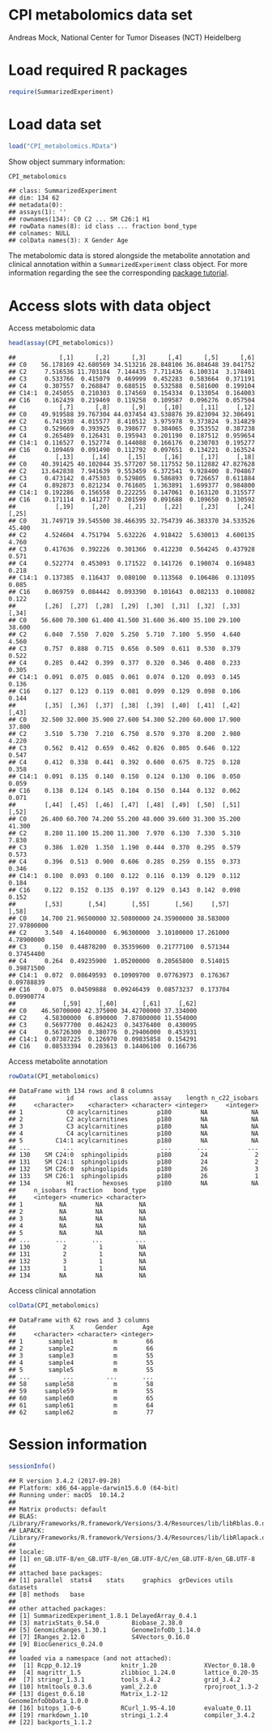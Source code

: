 CPI metabolomics data set
================
Andreas Mock, National Center for Tumor Diseases (NCT) Heidelberg

Load required R packages
========================

``` r
require(SummarizedExperiment)
```

Load data set
=============

``` r
load("CPI_metabolomics.RData")
```

Show object summary information:

``` r
CPI_metabolomics
```

    ## class: SummarizedExperiment 
    ## dim: 134 62 
    ## metadata(0):
    ## assays(1): ''
    ## rownames(134): C0 C2 ... SM C26:1 H1
    ## rowData names(8): id class ... fraction bond_type
    ## colnames: NULL
    ## colData names(3): X Gender Age

The metabolomic data is stored alongside the metabolite annotation and clinical annotation within a `SummarizedExperiment` class object. For more information regarding the see the corresponding [package tutorial](https://bioconductor.org/packages/release/bioc/html/SummarizedExperiment.html).

Access slots with data object
=============================

Access metabolomic data

``` r
head(assay(CPI_metabolomics))
```

    ##            [,1]      [,2]      [,3]      [,4]      [,5]      [,6]
    ## C0    56.178169 42.680569 34.513216 28.848106 36.884648 39.041752
    ## C2     7.516536 11.703184  7.144435  7.711436  6.100314  3.178401
    ## C3     0.533766  0.415079  0.469999  0.452283  0.583664  0.371191
    ## C4     0.307557  0.268847  0.688515  0.532588  0.581600  0.199104
    ## C14:1  0.245055  0.210303  0.174569  0.154334  0.133054  0.164003
    ## C16    0.162439  0.219469  0.119258  0.109587  0.096276  0.057504
    ##            [,7]      [,8]      [,9]     [,10]     [,11]     [,12]
    ## C0    49.919588 39.767304 44.037454 43.538876 39.823094 32.306491
    ## C2     6.741930  4.015577  8.410512  3.975978  9.373824  9.314829
    ## C3     0.529669  0.393925  0.398677  0.384065  0.353552  0.387238
    ## C4     0.265489  0.126431  0.195943  0.201190  0.187512  0.959654
    ## C14:1  0.116527  0.152774  0.144088  0.166176  0.230703  0.195277
    ## C16    0.109469  0.091490  0.112792  0.097651  0.134221  0.163524
    ##           [,13]     [,14]     [,15]     [,16]     [,17]     [,18]
    ## C0    40.391425 40.102044 35.577207 50.117552 50.112882 47.827628
    ## C2    13.642838  7.941639  9.553459  6.372541  9.928400  8.704867
    ## C3     0.473142  0.475303  0.529805  0.586893  0.726657  0.611884
    ## C4     0.892873  0.821234  0.761605  1.363891  1.699377  0.984800
    ## C14:1  0.192286  0.156558  0.222255  0.147061  0.163120  0.315577
    ## C16    0.171114  0.141277  0.201599  0.091688  0.109650  0.130592
    ##           [,19]     [,20]     [,21]     [,22]     [,23]     [,24]  [,25]
    ## C0    31.749719 39.545500 38.466395 32.754739 46.383370 34.533526 45.400
    ## C2     4.524604  4.751794  5.632226  4.918422  5.630013  4.600135  4.760
    ## C3     0.417636  0.392226  0.301366  0.412230  0.564245  0.437928  0.571
    ## C4     0.522774  0.453093  0.171522  0.141726  0.190074  0.169483  0.218
    ## C14:1  0.137385  0.116437  0.080100  0.113568  0.106486  0.131095  0.085
    ## C16    0.069759  0.084442  0.093390  0.101643  0.082133  0.108082  0.122
    ##        [,26]  [,27]  [,28]  [,29]  [,30]  [,31]  [,32]  [,33]  [,34]
    ## C0    56.600 70.300 61.400 41.500 31.600 36.400 35.100 29.100 38.600
    ## C2     6.040  7.550  7.020  5.250  5.710  7.100  5.950  4.640  4.560
    ## C3     0.757  0.888  0.715  0.656  0.509  0.611  0.530  0.379  0.522
    ## C4     0.285  0.442  0.399  0.377  0.320  0.346  0.408  0.233  0.305
    ## C14:1  0.091  0.075  0.085  0.061  0.074  0.120  0.093  0.145  0.136
    ## C16    0.127  0.123  0.119  0.081  0.099  0.129  0.098  0.106  0.144
    ##        [,35]  [,36]  [,37]  [,38]  [,39]  [,40]  [,41]  [,42]  [,43]
    ## C0    32.500 32.000 35.900 27.600 54.300 52.200 60.000 17.900 37.800
    ## C2     3.510  5.730  7.210  6.750  8.570  9.370  8.200  2.980  4.220
    ## C3     0.562  0.412  0.659  0.462  0.826  0.805  0.646  0.122  0.547
    ## C4     0.412  0.338  0.441  0.392  0.600  0.675  0.725  0.128  0.358
    ## C14:1  0.091  0.135  0.140  0.150  0.124  0.130  0.106  0.050  0.059
    ## C16    0.138  0.124  0.145  0.104  0.150  0.144  0.132  0.062  0.071
    ##        [,44]  [,45]  [,46]  [,47]  [,48]  [,49]  [,50]  [,51]  [,52]
    ## C0    26.400 60.700 74.200 55.200 48.000 39.600 31.300 35.200 41.300
    ## C2     8.280 11.100 15.200 11.300  7.970  6.130  7.330  5.310  7.830
    ## C3     0.386  1.020  1.350  1.190  0.444  0.370  0.295  0.579  0.573
    ## C4     0.396  0.513  0.900  0.606  0.285  0.259  0.155  0.373  0.346
    ## C14:1  0.100  0.093  0.100  0.122  0.116  0.139  0.129  0.112  0.184
    ## C16    0.122  0.152  0.135  0.197  0.129  0.143  0.142  0.098  0.152
    ##        [,53]       [,54]       [,55]       [,56]     [,57]       [,58]
    ## C0    14.700 21.96500000 32.50800000 24.35900000 38.583000 27.97800000
    ## C2     3.540  4.16400000  6.96300000  3.10100000 17.261000  4.78900000
    ## C3     0.150  0.44878200  0.35359600  0.21777100  0.571344  0.37454400
    ## C4     0.264  0.49235900  1.05200000  0.20565800  0.514015  0.39871500
    ## C14:1  0.072  0.08649593  0.10909700  0.07763973  0.176367  0.09788839
    ## C16    0.075  0.04509888  0.09246439  0.08573237  0.173704  0.09900774
    ##             [,59]     [,60]       [,61]     [,62]
    ## C0    46.50700000 42.375000 34.42700000 37.334000
    ## C2     4.58300000  6.890000  7.87800000 11.554000
    ## C3     0.56977700  0.462423  0.34376400  0.430095
    ## C4     0.56726300  0.380776  0.29406000  0.453931
    ## C14:1  0.07387225  0.126970  0.09835858  0.154291
    ## C16    0.08533394  0.203613  0.14406100  0.166736

Access metabolite annotation

``` r
rowData(CPI_metabolomics)
```

    ## DataFrame with 134 rows and 8 columns
    ##              id          class       assay    length n_c22_isobars
    ##     <character>    <character> <character> <integer>     <integer>
    ## 1            C0 acylcarnitines        p180        NA            NA
    ## 2            C2 acylcarnitines        p180        NA            NA
    ## 3            C3 acylcarnitines        p180        NA            NA
    ## 4            C4 acylcarnitines        p180        NA            NA
    ## 5         C14:1 acylcarnitines        p180        NA            NA
    ## ...         ...            ...         ...       ...           ...
    ## 130    SM C24:0  sphingolipids        p180        24             2
    ## 131    SM C24:1  sphingolipids        p180        24             2
    ## 132    SM C26:0  sphingolipids        p180        26             3
    ## 133    SM C26:1  sphingolipids        p180        26             1
    ## 134          H1        hexoses        p180        NA            NA
    ##     n_isobars  fraction   bond_type
    ##     <integer> <numeric> <character>
    ## 1          NA        NA          NA
    ## 2          NA        NA          NA
    ## 3          NA        NA          NA
    ## 4          NA        NA          NA
    ## 5          NA        NA          NA
    ## ...       ...       ...         ...
    ## 130         2         1          NA
    ## 131         2         1          NA
    ## 132         3         1          NA
    ## 133         1         1          NA
    ## 134        NA        NA          NA

Access clinical annotation

``` r
colData(CPI_metabolomics)
```

    ## DataFrame with 62 rows and 3 columns
    ##               X      Gender       Age
    ##     <character> <character> <integer>
    ## 1       sample1           m        66
    ## 2       sample2           m        66
    ## 3       sample3           m        55
    ## 4       sample4           m        55
    ## 5       sample5           m        55
    ## ...         ...         ...       ...
    ## 58     sample58           m        58
    ## 59     sample59           m        55
    ## 60     sample60           m        65
    ## 61     sample61           m        64
    ## 62     sample62           m        77

Session information
===================

``` r
sessionInfo()
```

    ## R version 3.4.2 (2017-09-28)
    ## Platform: x86_64-apple-darwin15.6.0 (64-bit)
    ## Running under: macOS  10.14.2
    ## 
    ## Matrix products: default
    ## BLAS: /Library/Frameworks/R.framework/Versions/3.4/Resources/lib/libRblas.0.dylib
    ## LAPACK: /Library/Frameworks/R.framework/Versions/3.4/Resources/lib/libRlapack.dylib
    ## 
    ## locale:
    ## [1] en_GB.UTF-8/en_GB.UTF-8/en_GB.UTF-8/C/en_GB.UTF-8/en_GB.UTF-8
    ## 
    ## attached base packages:
    ## [1] parallel  stats4    stats     graphics  grDevices utils     datasets 
    ## [8] methods   base     
    ## 
    ## other attached packages:
    ## [1] SummarizedExperiment_1.8.1 DelayedArray_0.4.1        
    ## [3] matrixStats_0.54.0         Biobase_2.38.0            
    ## [5] GenomicRanges_1.30.1       GenomeInfoDb_1.14.0       
    ## [7] IRanges_2.12.0             S4Vectors_0.16.0          
    ## [9] BiocGenerics_0.24.0       
    ## 
    ## loaded via a namespace (and not attached):
    ##  [1] Rcpp_0.12.19           knitr_1.20             XVector_0.18.0        
    ##  [4] magrittr_1.5           zlibbioc_1.24.0        lattice_0.20-35       
    ##  [7] stringr_1.3.1          tools_3.4.2            grid_3.4.2            
    ## [10] htmltools_0.3.6        yaml_2.2.0             rprojroot_1.3-2       
    ## [13] digest_0.6.18          Matrix_1.2-12          GenomeInfoDbData_1.0.0
    ## [16] bitops_1.0-6           RCurl_1.95-4.10        evaluate_0.11         
    ## [19] rmarkdown_1.10         stringi_1.2.4          compiler_3.4.2        
    ## [22] backports_1.1.2
